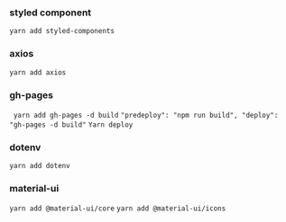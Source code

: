 ### styled component

`yarn add styled-components`

### axios

`yarn add axios`

### gh-pages

` yarn add gh-pages -d build`
`"predeploy": "npm run build", "deploy": "gh-pages -d build"`
`Yarn deploy`

### dotenv

`yarn add dotenv`

### material-ui

`yarn add @material-ui/core`
`yarn add @material-ui/icons`
